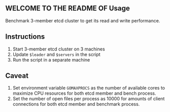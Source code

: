 ## WELCOME TO THE README OF Usage

Benchmark 3-member etcd cluster to get its read and write performance.

## Instructions

1. Start 3-member etcd cluster on 3 machines
2. Update `$leader` and `$servers` in the script
3. Run the script in a separate machine

## Caveat

1. Set environment variable `GOMAXPROCS` as the number of available cores to maximize CPU resources for both etcd member and bench process.
2. Set the number of open files per process as 10000 for amounts of client connections for both etcd member and benchmark process.
